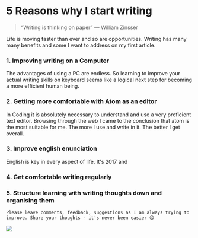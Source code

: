 # 5 Reasons why I start writing


>“Writing is thinking on paper”
― William Zinsser

Life is moving faster than ever and so are opportunities. Writing has many many benefits and some I want to address on my first article.

### 1. Improving writing on a Computer
The advantages of using a PC are endless. So learning to improve your actual writing skills on keyboard seems like a logical next step for becoming a more efficient human being.

### 2. Getting more comfortable with Atom as an editor
In Coding it is absolutely necessary to understand and use a very proficient text editor. Browsing through the web I came to the conclusion that atom is the most suitable for me. The more I use and write in it. The better I get overall.

### 3. Improve english enunciation
English is key in every aspect of life. It's 2017 and

### 4. Get comfortable writing regularly
### 5. Structure learning with writing thoughts down and organising them

```
Please leave comments, feedback, suggestions as I am always trying to improve. Share your thoughts - it's never been easier 😄
```


[<img src="https://images.unsplash.com/photo-1445445290350-18a3b86e0b5a?dpr=2&auto=format&fit=crop&w=767&h=576&q=80&cs=tinysrgb&crop=">](http://ddcreationstudios.at/)
